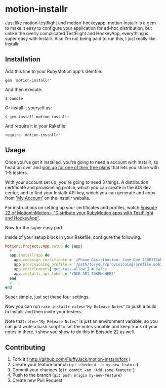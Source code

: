 # motion-installr

Just like motion-testflight and motion-hockeyapp, motion-installr is a gem to make it easy to configure your application for ad-hoc distribution, but unlike the overly complicated TestFlight and HockeyApp, everything is super easy with Installr. Also I'm not being paid to run this, I just really like Installr.

## Installation

Add this line to your RubyMotion app's Gemfile:

    gem 'motion-installr'

And then execute:

    $ bundle

Or install it yourself as:

    $ gem install motion-installr

And require it in your Rakefile:

    require 'motion-installr'

## Usage

Once you've got it installed, you're going to need a account with Installr, so head on over and [sign up for one of their free plans](http://installrapp.com/) that lets you share with 1-5 testers.

With your account set up, you're going to need 3 things. A distribution certificate and provisioning profile, which you can create in the iOS dev center, and to find your Installr API key, which you can generate and copy from ['My Account'](https://www.installrapp.com/dashboard/index#/account) on the Installr website.

For instructions on setting up your certificates and profiles, watch [Episode 22 of MotionInMotion - "Distribute your RubyMotion apps with TestFlight and HockeyApp"](https://motioninmotion.tv/screencasts/23).

Now for the super easy part.

Inside of your setup block in your Rakefile, configure the following.

```ruby
Motion::Project::App.setup do |app|
  # ...
  app.installrapp do
    app.codesign_certificate = 'iPhone Distribution: Jane Doe (S0M3T3AM1D)'
    app.provisioning_profile = '/path/to/your/provisioning/profile.mobileprovision'
    app.entitlements['get-task-allow'] = false
    app.installr_api_token = 'YOUR API TOKEN HERE'
  end
  # ...
end
```

Super simple, just set these four settings.

Now you can run `rake installr notes="My Release Notes"` to push a build to Installr and then invite your testers.

Note that `notes="My Release Notes"` is just an environment variable, so you can just write a bash script to set the notes variable and keep track of your notes in there, I show you show to do this in Episode 22 as well.

## Contributing

1. Fork it ( http://github.com/FluffyJack/motion-installr/fork )
2. Create your feature branch (`git checkout -b my-new-feature`)
3. Commit your changes (`git commit -am 'Add some feature'`)
4. Push to the branch (`git push origin my-new-feature`)
5. Create new Pull Request
